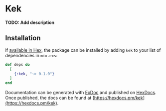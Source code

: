 # Kek

**TODO: Add description**

## Installation

If [available in Hex](https://hex.pm/docs/publish), the package can be installed
by adding `kek` to your list of dependencies in `mix.exs`:

```elixir
def deps do
  [
    {:kek, "~> 0.1.0"}
  ]
end
```

Documentation can be generated with [ExDoc](https://github.com/elixir-lang/ex_doc)
and published on [HexDocs](https://hexdocs.pm). Once published, the docs can
be found at [https://hexdocs.pm/kek](https://hexdocs.pm/kek).

